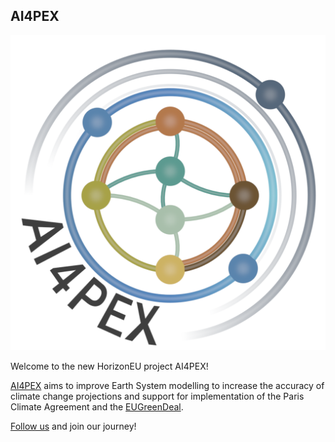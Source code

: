 ## AI4PEX

![ai4pexlogo](https://github.com/AI4PEX/Housekeeping/blob/55f714faedbeb9ef0cae91facac5ac0edb617be7/Images/ai4pex-logo-med.png)

Welcome to the new HorizonEU project AI4PEX!

[AI4PEX](https://x.com/AI4PEX) aims to improve Earth System modelling to increase the accuracy of climate change projections
and support for implementation of the Paris Climate Agreement and the [EUGreenDeal](https://x.com/eugreendeal?lang=en). 

[Follow us](https://x.com/AI4PEX) and join our journey! 

